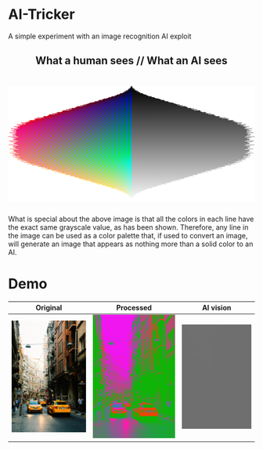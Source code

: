 # AI-Tricker

A simple experiment with an image recognition AI exploit


<h2 align="center">What a human sees // What an AI sees</h2>

<h1 align="center">
  <img src="https://github.com/william64644/AI-Tricker/blob/main/human_vs_ai.png">
</h1>

What is special about the above image is that all the colors in each line have the exact same grayscale value, as has been shown. Therefore, any line in the image can be used as a color palette that, if used to convert an image, will generate an image that appears as nothing more than a solid color to an AI.

# Demo

| Original | Processed | AI vision |
|---|---|---|
| <img src="https://github.com/william64644/AI-Tricker/blob/main/input_image.jpg"> | <img src="https://github.com/william64644/AI-Tricker/blob/main/output.png"> | <img src="https://github.com/william64644/AI-Tricker/blob/main/bw_output.png"> |
